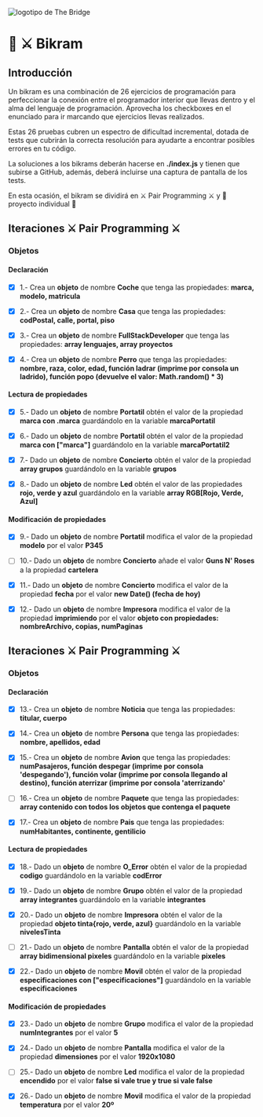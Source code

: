 ![logotipo de The Bridge](https://user-images.githubusercontent.com/27650532/77754601-e8365180-702b-11ea-8bed-5bc14a43f869.png  "logotipo de The Bridge")

# :european_castle: :crossed_swords: Bikram #

## Introducción ##
Un bikram es una combinación de 26 ejercicios de programación para perfeccionar la conexión entre el programador interior que llevas dentro y el alma del lenguaje de programación. Aprovecha los checkboxes en el enunciado para ir marcando que ejercicios llevas realizados.

Estas 26 pruebas cubren un espectro de dificultad incremental, dotada de tests que cubrirán la correcta resolución para ayudarte a encontrar posibles errores en tu código.

La soluciones a los bikrams deberán hacerse en **./index.js** y tienen que subirse a GitHub, además, deberá incluirse una captura de pantalla de los tests.

En esta ocasión, el bikram se dividirá en :crossed_swords: Pair Programming :crossed_swords: y :european_castle: proyecto individual :european_castle:

## Iteraciones :crossed_swords: Pair Programming :crossed_swords: ##

### Objetos ###

#### Declaración ####

- [X] 1.- Crea un **objeto** de nombre **Coche** que tenga las propiedades: **marca, modelo, matricula**

- [X] 2.- Crea un **objeto** de nombre **Casa** que tenga las propiedades: **codPostal, calle, portal, piso**

- [X] 3.- Crea un **objeto** de nombre **FullStackDeveloper** que tenga las propiedades: **array lenguajes, array proyectos**

- [X] 4.- Crea un **objeto** de nombre **Perro** que tenga las propiedades: **nombre, raza, color, edad, función ladrar (imprime por consola un ladrido), función popo (devuelve el valor: Math.random() * 3)**

#### Lectura de propiedades ####

- [X] 5.- Dado un **objeto** de nombre **Portatil** obtén el valor de la propiedad **marca con .marca** guardándolo en la variable **marcaPortatil**

- [X] 6.- Dado un **objeto** de nombre **Portatil** obtén el valor de la propiedad **marca con ["marca"]** guardándolo en la variable **marcaPortatil2**

- [X] 7.- Dado un **objeto** de nombre **Concierto** obtén el valor de la propiedad **array grupos** guardándolo en la variable **grupos**

- [X] 8.- Dado un **objeto** de nombre **Led** obtén el valor de las propiedades **rojo, verde y azul** guardándolo en la variable **array RGB[Rojo, Verde, Azul]**

#### Modificación de propiedades ####

- [X] 9.- Dado un **objeto** de nombre **Portatil** modifica el valor de la propiedad **modelo** por el valor **P345**

- [ ] 10.- Dado un **objeto** de nombre **Concierto** añade el valor **Guns N' Roses** a la propiedad **cartelera**

- [X] 11.- Dado un **objeto** de nombre **Concierto** modifica el valor de la propiedad **fecha** por el valor **new Date() (fecha de hoy)**

- [X] 12.- Dado un **objeto** de nombre **Impresora** modifica el valor de la propiedad **imprimiendo** por el valor **objeto con propiedades: nombreArchivo, copias, numPaginas**

## Iteraciones :crossed_swords: Pair Programming :crossed_swords: ##

### Objetos ###

#### Declaración ####

- [X] 13.- Crea un **objeto** de nombre **Noticia** que tenga las propiedades: **titular, cuerpo**

- [X] 14.- Crea un **objeto** de nombre **Persona** que tenga las propiedades: **nombre, apellidos, edad**

- [X] 15.- Crea un **objeto** de nombre **Avion** que tenga las propiedades: **numPasajeros, función despegar (imprime por consola 'despegando'), función volar (imprime por consola llegando al destino), función aterrizar (imprime por consola 'aterrizando'**

- [ ] 16.- Crea un **objeto** de nombre **Paquete** que tenga las propiedades: **array contenido con todos los objetos que contenga el paquete**

- [X] 17.- Crea un **objeto** de nombre **Pais** que tenga las propiedades: **numHabitantes, continente, gentilicio**

#### Lectura de propiedades ####

- [X] 18.- Dado un **objeto** de nombre **O_Error** obtén el valor de la propiedad **codigo** guardándolo en la variable **codError**

- [X] 19.- Dado un **objeto** de nombre **Grupo** obtén el valor de la propiedad **array integrantes** guardándolo en la variable **integrantes**

- [X] 20.- Dado un **objeto** de nombre **Impresora** obtén el valor de la propiedad **objeto tinta{rojo, verde, azul}** guardándolo en la variable **nivelesTinta**

- [ ] 21.- Dado un **objeto** de nombre **Pantalla** obtén el valor de la propiedad **array bidimensional pixeles** guardándolo en la variable **pixeles**

- [X] 22.- Dado un **objeto** de nombre **Movil** obtén el valor de la propiedad **especificaciones con ["especificaciones"]** guardándolo en la variable **especificaciones**

#### Modificación de propiedades ####

- [X] 23.- Dado un **objeto** de nombre **Grupo** modifica el valor de la propiedad **numIntegrantes** por el valor **5**

- [X] 24.- Dado un **objeto** de nombre **Pantalla** modifica el valor de la propiedad **dimensiones** por el valor **1920x1080**

- [ ] 25.- Dado un **objeto** de nombre **Led** modifica el valor de la propiedad **encendido** por el valor **false si vale true y true si vale false**

- [X] 26.- Dado un **objeto** de nombre **Movil** modifica el valor de la propiedad **temperatura** por el valor **20º**
